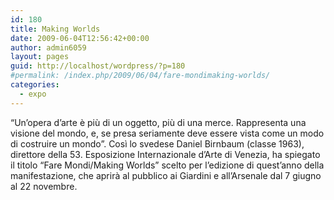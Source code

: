 ```yaml
---
id: 180
title: Making Worlds
date: 2009-06-04T12:56:42+00:00
author: admin6059
layout: pages
guid: http://localhost/wordpress/?p=180
#permalink: /index.php/2009/06/04/fare-mondimaking-worlds/
categories:
  - expo
---
```

“Un’opera d’arte è più di un oggetto, più di una merce. Rappresenta una visione del mondo, e, se presa seriamente deve essere vista come un modo di costruire un mondo”. Così lo svedese Daniel Birnbaum (classe 1963), direttore della 53. Esposizione Internazionale d’Arte di Venezia, ha spiegato il titolo “Fare Mondi/Making Worlds” scelto per l’edizione di quest’anno della manifestazione, che aprirà al pubblico ai Giardini e all’Arsenale dal 7 giugno al 22 novembre.